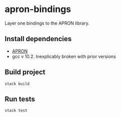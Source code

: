 # apron-bindings

Layer one bindings to the APRON library. 

## Install dependencies

- [APRON](https://github.com/antoinemine/apron)
- gcc v 10.2. Inexplicably broken with prior versions

## Build project

```
stack build
```

## Run tests

```
stack test
```
